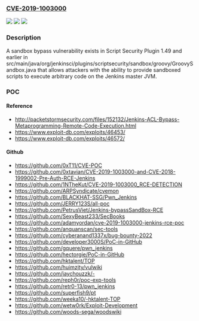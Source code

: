 ### [CVE-2019-1003000](https://cve.mitre.org/cgi-bin/cvename.cgi?name=CVE-2019-1003000)
![](https://img.shields.io/static/v1?label=Product&message=Script%20Security%20Plugin&color=blue)
![](https://img.shields.io/static/v1?label=Version&message=n%2Fa&color=blue)
![](https://img.shields.io/static/v1?label=Vulnerability&message=CWE-693&color=brighgreen)

### Description

A sandbox bypass vulnerability exists in Script Security Plugin 1.49 and earlier in src/main/java/org/jenkinsci/plugins/scriptsecurity/sandbox/groovy/GroovySandbox.java that allows attackers with the ability to provide sandboxed scripts to execute arbitrary code on the Jenkins master JVM.

### POC

#### Reference
- http://packetstormsecurity.com/files/152132/Jenkins-ACL-Bypass-Metaprogramming-Remote-Code-Execution.html
- https://www.exploit-db.com/exploits/46453/
- https://www.exploit-db.com/exploits/46572/

#### Github
- https://github.com/0xT11/CVE-POC
- https://github.com/0xtavian/CVE-2019-1003000-and-CVE-2018-1999002-Pre-Auth-RCE-Jenkins
- https://github.com/1NTheKut/CVE-2019-1003000_RCE-DETECTION
- https://github.com/ARPSyndicate/cvemon
- https://github.com/BLACKHAT-SSG/Pwn_Jenkins
- https://github.com/JERRY123S/all-poc
- https://github.com/PetrusViet/Jenkins-bypassSandBox-RCE
- https://github.com/SexyBeast233/SecBooks
- https://github.com/adamyordan/cve-2019-1003000-jenkins-rce-poc
- https://github.com/anquanscan/sec-tools
- https://github.com/cyberanand1337x/bug-bounty-2022
- https://github.com/developer3000S/PoC-in-GitHub
- https://github.com/gquere/pwn_jenkins
- https://github.com/hectorgie/PoC-in-GitHub
- https://github.com/hktalent/TOP
- https://github.com/huimzjty/vulwiki
- https://github.com/jaychouzzk/-
- https://github.com/reph0r/poc-exp-tools
- https://github.com/retr0-13/pwn_jenkins
- https://github.com/superfish9/pt
- https://github.com/weeka10/-hktalent-TOP
- https://github.com/wetw0rk/Exploit-Development
- https://github.com/woods-sega/woodswiki

